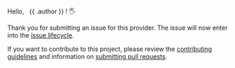 Hello, &nbsp; {{ .author }} ! 🖐

Thank you for submitting an issue for this provider. The issue will now enter into the [issue lifecycle](https://github.com/hashicorp/terraform-provider-vsphere/blob/master/docs/ISSUES.md#issue-lifecycle).

If you want to contribute to this project, please review the [contributing guidelines](https://github.com/hashicorp/terraform-provider-vsphere/blob/master/docs/CONTRIBUTING.md) and information on [submitting pull requests](https://github.com/hashicorp/terraform-provider-vsphere/blob/master/docs/PULL_REQUESTS.md).